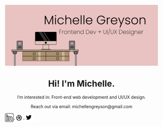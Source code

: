 ![image](https://github.com/michellengreyson/michellengreyson/blob/main/banner-img.png?raw=true)


<h1 align="center">Hi! I'm Michelle.</h1>
<p align="center">I’m interested in: Front-end web development and UI/UX design.</p>
<p align="center">Reach out via email: michellengreyson@gmail.com</p>

<a href="https://www.linkedin.com/in/michellengreyson/" align="center">
  <img align="center" src="https://github.com/michellengreyson/michellengreyson/blob/main/linkedin.png?raw=true" />
</a>
<a href="https://dribbble.com/michellengreyson">
  <img align="center" src="https://github.com/michellengreyson/michellengreyson/blob/main/dribbble.png?raw=true" />
</a>
<a href="https://twitter.com/GreysonMichelle">
  <img align="center" src="https://github.com/michellengreyson/michellengreyson/blob/main/twitter.png?raw=true" />
</a>




<!---
michellengreyson/michellengreyson is a ✨ special ✨ repository because its `README.md` (this file) appears on your GitHub profile.
You can click the Preview link to take a look at your changes.
--->

